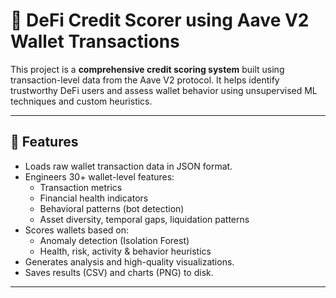 # 🏦 DeFi Credit Scorer using Aave V2 Wallet Transactions

This project is a **comprehensive credit scoring system** built using transaction-level data from the Aave V2 protocol. It helps identify trustworthy DeFi users and assess wallet behavior using unsupervised ML techniques and custom heuristics.

---

## 📌 Features

- Loads raw wallet transaction data in JSON format.
- Engineers 30+ wallet-level features:
  - Transaction metrics
  - Financial health indicators
  - Behavioral patterns (bot detection)
  - Asset diversity, temporal gaps, liquidation patterns
- Scores wallets based on:
  - Anomaly detection (Isolation Forest)
  - Health, risk, activity & behavior heuristics
- Generates analysis and high-quality visualizations.
- Saves results (CSV) and charts (PNG) to disk.

---
